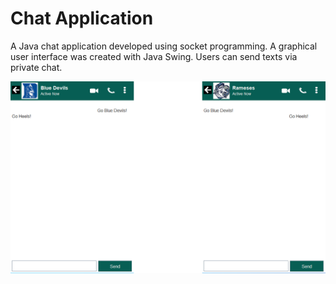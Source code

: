 # Chat Application

A Java chat application developed using socket programming. A graphical user interface was created with Java Swing. Users can send texts via private chat.   



![](pic/screenshot.png) 
